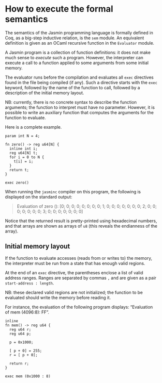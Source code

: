 # How to execute the formal semantics

The semantics of the Jasmin programming language is formally defined in Coq, as
a big-step inductive relation, is the `sem` module. An equivalent definition is
given as an OCaml recursive function in the `Evaluator` module.

A Jasmin program is a collection of function definitions: it does not make much
sense to *execute* such a program. However, the interpreter can execute a call
to a function applied to some arguments from some initial memory.

The evaluator runs before the compilation and evaluates all `exec` directives
found in the file being compiled (if any).
Such a directive starts with the `exec` keyword, followed by the name of the function to call,
followed by a description of the initial memory layout.

NB: currently, there is no concrete syntax to describe the function arguments;
the function to interpret must have no parameter. However, it is possible to write
an auxiliary function that computes the arguments for the function to evaluate.

Here is a complete example.

~~~
param int N = 4;

fn zero() -> reg u64[N] {
  inline int i;
  reg u64[N] t;
  for i = 0 to N {
    t[i] = i;
  }
  return t;
}

exec zero()
~~~

When running the `jasminc` compiler on this program, the following is
displayed on the standard output:

> Evaluation of zero ():
> [0; 0; 0; 0; 0; 0; 0; 0; 1; 0; 0; 0; 0; 0; 0; 0; 2; 0; 0; 0; 0; 0; 0; 0; 3; 0; 0; 0; 0; 0; 0; 0]

Notice that the returned result is pretty-printed using hexadecimal numbers, and
that arrays are shown as arrays of `u8` (this reveals the endianness of the array).

## Initial memory layout

If the function to evaluate accesses (reads from or writes to) the memory,
the interpreter must be run from a state that has enough valid regions.

At the end of an `exec` directive, the parentheses enclose a list of valid address ranges.
Ranges are separated by commas `,` and are given as a pair `start-address : length`.

NB: these declared valid regions are not initialized; the function to be
evaluated should write the memory before reading it.

For instance, the evaluation of the following program displays:
“Evaluation of mem (4096:8): FF”.

~~~
inline
fn mem() -> reg u64 {
  reg u64 r;
  reg u64 p;

  p = 0x1000;

  [ p + 0] = 255;
  r = [ p + 0];

  return r;
}

exec mem (0x1000 : 8)
~~~
